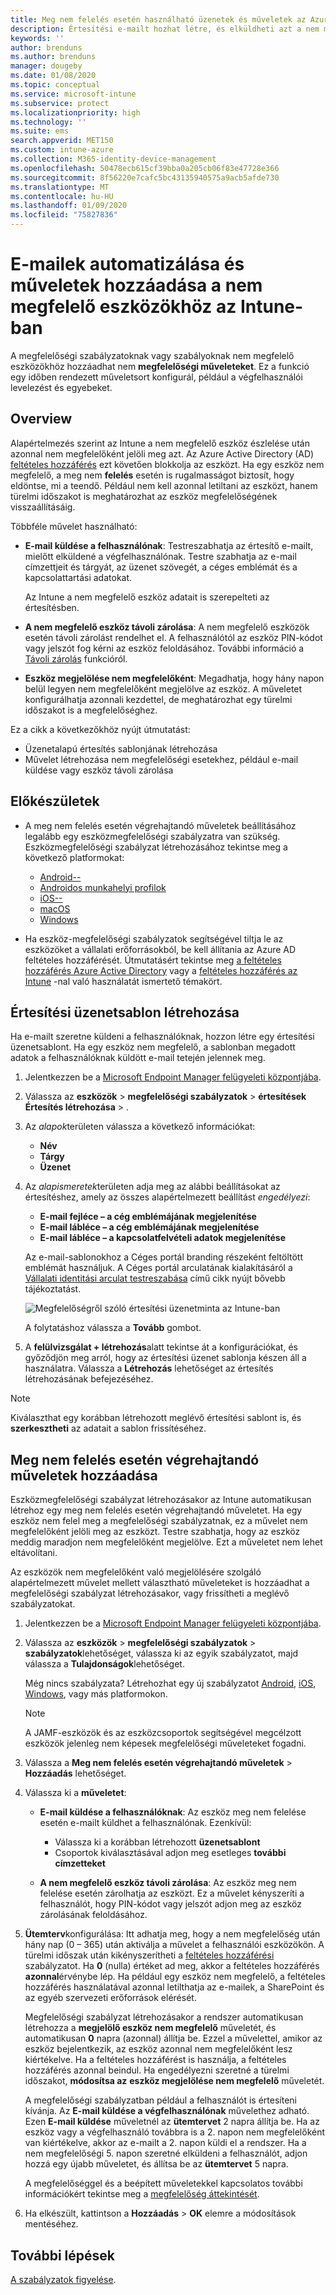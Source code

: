 ```yaml
---
title: Meg nem felelés esetén használható üzenetek és műveletek az Azure-beli Microsoft Intune-ban | Microsoft Docs
description: Értesítési e-mailt hozhat létre, és elküldheti azt a nem megfelelő eszközökre. Miután az eszköz nem megfelelőként lett megjelölve, hozzáadhat olyan műveleteket, mint a türelmi időszak kijelölése a megfelelőség teljesítéséig, vagy egy ütemterv, amely az eszköz megfelelővé válásáig letiltja a hozzáférést. Mindezt megteheti az Azure-beli Microsoft Intune használatával.
keywords: ''
author: brenduns
ms.author: brenduns
manager: dougeby
ms.date: 01/08/2020
ms.topic: conceptual
ms.service: microsoft-intune
ms.subservice: protect
ms.localizationpriority: high
ms.technology: ''
ms.suite: ems
search.appverid: MET150
ms.custom: intune-azure
ms.collection: M365-identity-device-management
ms.openlocfilehash: 50478ecb615cf39bba0a205cb06f83e47728e366
ms.sourcegitcommit: 8f56220e7cafc5bc43135940575a9acb5afde730
ms.translationtype: MT
ms.contentlocale: hu-HU
ms.lasthandoff: 01/09/2020
ms.locfileid: "75827836"
---
```

# <a name="automate-email-and-add-actions-for-noncompliant-devices-in-intune"></a>E-mailek automatizálása és műveletek hozzáadása a nem megfelelő eszközökhöz az Intune-ban

A megfelelőségi szabályzatoknak vagy szabályoknak nem megfelelő eszközökhöz hozzáadhat nem **megfelelőségi műveleteket**. Ez a funkció egy időben rendezett műveletsort konfigurál, például a végfelhasználói levelezést és egyebeket.

## <a name="overview"></a>Overview

Alapértelmezés szerint az Intune a nem megfelelő eszköz észlelése után azonnal nem megfelelőként jelöli meg azt. Az Azure Active Directory (AD) [feltételes hozzáférés](https://docs.microsoft.com/azure/active-directory/active-directory-conditional-access-azure-portal) ezt követően blokkolja az eszközt. Ha egy eszköz nem megfelelő, a meg nem **felelés** esetén is rugalmasságot biztosít, hogy eldöntse, mi a teendő. Például nem kell azonnal letiltani az eszközt, hanem türelmi időszakot is meghatározhat az eszköz megfelelőségének visszaállításáig.

Többféle művelet használható:

- **E-mail küldése a felhasználónak**: Testreszabhatja az értesítő e-mailt, mielőtt elküldené a végfelhasználónak. Testre szabhatja az e-mail címzettjeit és tárgyát, az üzenet szövegét, a céges emblémát és a kapcsolattartási adatokat.

    Az Intune a nem megfelelő eszköz adatait is szerepelteti az értesítésben.

- **A nem megfelelő eszköz távoli zárolása**: A nem megfelelő eszközök esetén távoli zárolást rendelhet el. A felhasználótól az eszköz PIN-kódot vagy jelszót fog kérni az eszköz feloldásához. További információ a [Távoli zárolás](../remote-actions/device-remote-lock.md) funkcióról.

- **Eszköz megjelölése nem megfelelőként**: Megadhatja, hogy hány napon belül legyen nem megfelelőként megjelölve az eszköz. A műveletet konfigurálhatja azonnali kezdettel, de meghatározhat egy türelmi időszakot is a megfelelőséghez.

Ez a cikk a következőkhöz nyújt útmutatást:

- Üzenetalapú értesítés sablonjának létrehozása
- Művelet létrehozása nem megfelelőségi esetekhez, például e-mail küldése vagy eszköz távoli zárolása


## <a name="before-you-begin"></a>Előkészületek

- A meg nem felelés esetén végrehajtandó műveletek beállításához legalább egy eszközmegfelelőségi szabályzatra van szükség. Eszközmegfelelőségi szabályzat létrehozásához tekintse meg a következő platformokat:

  - [Android--](compliance-policy-create-android.md)
  - [Androidos munkahelyi profilok](compliance-policy-create-android-for-work.md)
  - [iOS--](compliance-policy-create-ios.md)
  - [macOS](compliance-policy-create-mac-os.md)
  - [Windows](compliance-policy-create-windows.md)

- Ha eszköz-megfelelőségi szabályzatok segítségével tiltja le az eszközöket a vállalati erőforrásokból, be kell állítania az Azure AD feltételes hozzáférését. Útmutatásért tekintse meg [a feltételes hozzáférés Azure Active Directory](https://docs.microsoft.com/azure/active-directory/active-directory-conditional-access-azure-portal) vagy a [feltételes hozzáférés az Intune](conditional-access-intune-common-ways-use.md) -nal való használatát ismertető témakört.

## <a name="create-a-notification-message-template"></a>Értesítési üzenetsablon létrehozása

Ha e-mailt szeretne küldeni a felhasználóknak, hozzon létre egy értesítési üzenetsablont. Ha egy eszköz nem megfelelő, a sablonban megadott adatok a felhasználóknak küldött e-mail tetején jelennek meg.

1. Jelentkezzen be a [Microsoft Endpoint Manager felügyeleti központjába](https://go.microsoft.com/fwlink/?linkid=2109431).
2. Válassza az **eszközök** > **megfelelőségi szabályzatok** > **értesítések** **Értesítés létrehozása** > .
3. Az *alapok*területen válassza a következő információkat:

   - **Név**
   - **Tárgy**
   - **Üzenet**

4. Az *alapismeretek*területen adja meg az alábbi beállításokat az értesítéshez, amely az összes alapértelmezett beállítást *engedélyezi*:

   - **E-mail fejléce – a cég emblémájának megjelenítése**
   - **E-mail lábléce – a cég emblémájának megjelenítése**
   - **E-mail lábléce – a kapcsolatfelvételi adatok megjelenítése**

   Az e-mail-sablonokhoz a Céges portál branding részeként feltöltött emblémát használjuk. A Céges portál arculatának kialakításáról a [Vállalati identitási arculat testreszabása](../apps/company-portal-app.md#company-identity-branding-customization) című cikk nyújt bővebb tájékoztatást.

   ![Megfelelőségről szóló értesítési üzenetminta az Intune-ban](./media/actions-for-noncompliance/actionsfornoncompliance-1.PNG)

   A folytatáshoz válassza a **Tovább** gombot.

5. A **felülvizsgálat + létrehozás**alatt tekintse át a konfigurációkat, és győződjön meg arról, hogy az értesítési üzenet sablonja készen áll a használatra. Válassza a **Létrehozás** lehetőséget az értesítés létrehozásának befejezéséhez.

> [!NOTE]
> Kiválaszthat egy korábban létrehozott meglévő értesítési sablont is, és **szerkesztheti** az adatait a sablon frissítéséhez.

## <a name="add-actions-for-noncompliance"></a>Meg nem felelés esetén végrehajtandó műveletek hozzáadása

Eszközmegfelelőségi szabályzat létrehozásakor az Intune automatikusan létrehoz egy meg nem felelés esetén végrehajtandó műveletet. Ha egy eszköz nem felel meg a megfelelőségi szabályzatnak, ez a művelet nem megfelelőként jelöli meg az eszközt. Testre szabhatja, hogy az eszköz meddig maradjon nem megfelelőként megjelölve. Ezt a műveletet nem lehet eltávolítani.

Az eszközök nem megfelelőként való megjelölésére szolgáló alapértelmezett művelet mellett választható műveleteket is hozzáadhat a megfelelőségi szabályzat létrehozásakor, vagy frissítheti a meglévő szabályzatokat.

1. Jelentkezzen be a [Microsoft Endpoint Manager felügyeleti központjába](https://go.microsoft.com/fwlink/?linkid=2109431).

2. Válassza az **eszközök** > **megfelelőségi szabályzatok** > **szabályzatok**lehetőséget, válassza ki az egyik szabályzatot, majd válassza a **Tulajdonságok**lehetőséget.

   Még nincs szabályzata? Létrehozhat egy új szabályzatot [Android](compliance-policy-create-android.md), [iOS](compliance-policy-create-ios.md), [Windows](compliance-policy-create-windows.md), vagy más platformokon.

   > [!NOTE]
   > A JAMF-eszközök és az eszközcsoportok segítségével megcélzott eszközök jelenleg nem képesek megfelelőségi műveleteket fogadni.

3. Válassza a **Meg nem felelés esetén végrehajtandó műveletek** > **Hozzáadás** lehetőséget.

4. Válassza ki a **műveletet**:

   - **E-mail küldése a felhasználóknak**: Az eszköz meg nem felelése esetén e-mailt küldhet a felhasználónak. Ezenkívül:
     - Válassza ki a korábban létrehozott **üzenetsablont**
     - Csoportok kiválasztásával adjon meg esetleges **további címzetteket**

   - **A nem megfelelő eszköz távoli zárolása**: Az eszköz meg nem felelése esetén zárolhatja az eszközt. Ez a művelet kényszeríti a felhasználót, hogy PIN-kódot vagy jelszót adjon meg az eszköz zárolásának feloldásához.

5. **Ütemterv**konfigurálása: Itt adhatja meg, hogy a nem megfelelőség után hány nap (0 – 365) után aktiválja a művelet a felhasználói eszközökön. A türelmi időszak után kikényszerítheti a [feltételes hozzáférési](conditional-access-intune-common-ways-use.md) szabályzatot. Ha **0** (nulla) értéket ad meg, akkor a feltételes hozzáférés **azonnal**érvénybe lép. Ha például egy eszköz nem megfelelő, a feltételes hozzáférés használatával azonnal letilthatja az e-mailek, a SharePoint és az egyéb szervezeti erőforrások elérését.

   Megfelelőségi szabályzat létrehozásakor a rendszer automatikusan létrehozza a **megjelölő eszköz nem megfelelő** műveletét, és automatikusan **0** napra (azonnal) állítja be. Ezzel a művelettel, amikor az eszköz bejelentkezik, az eszköz azonnal nem megfelelőként lesz kiértékelve. Ha a feltételes hozzáférést is használja, a feltételes hozzáférés azonnal beindul. Ha engedélyezni szeretné a türelmi időszakot, **módosítsa az** **eszköz megjelölése nem megfelelő** műveletét.

   A megfelelőségi szabályzatban például a felhasználót is értesíteni kívánja. Az **E-mail küldése a végfelhasználónak** művelethez adható. Ezen **E-mail küldése** műveletnél az **ütemtervet** 2 napra állítja be. Ha az eszköz vagy a végfelhasználó továbbra is a 2. napon nem megfelelőként van kiértékelve, akkor az e-mailt a 2. napon küldi el a rendszer. Ha a nem megfelelőségi 5. napon szeretné elküldeni a felhasználót, adjon hozzá egy újabb műveletet, és állítsa be az **ütemtervet** 5 napra.

   A megfelelőséggel és a beépített műveletekkel kapcsolatos további információkért tekintse meg a [megfelelőség áttekintését](device-compliance-get-started.md).

6. Ha elkészült, kattintson a **Hozzáadás** > **OK** elemre a módosítások mentéséhez.

## <a name="next-steps"></a>További lépések

[A szabályzatok figyelése](compliance-policy-monitor.md).

